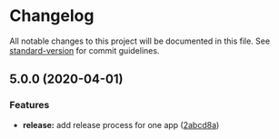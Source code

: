 # Changelog

All notable changes to this project will be documented in this file. See [standard-version](https://github.com/conventional-changelog/standard-version) for commit guidelines.

## 5.0.0 (2020-04-01)


### Features

* **release:** add release process for one app ([2abcd8a](https://github.com/americanexpress/one-app/commit/2abcd8a0730924efb91137856ea8c0161e8a6647))
